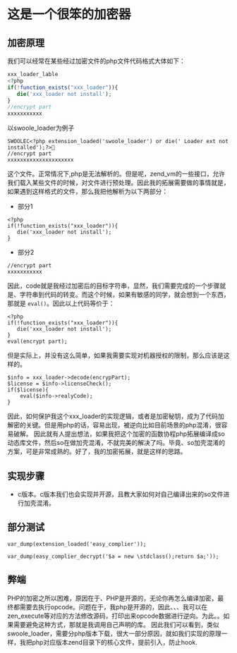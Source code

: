 # 这是一个很笨的加密器
## 加密原理
我们可以经常在某些经过加密文件的php文件代码格式大体如下：
```php
xxx_loader_lable
<?php
if(!function_exists("xxx_loader")){
   die('xxx_loader not install');
}
//encrypt part
xxxxxxxxxxx
```

以swoole_loader为例子
```
SWOOLEC<?php extension_loaded('swoole_loader') or die(' Loader ext not installed');?>
//encrypt part
xxxxxxxxxxxxxxxxxxxxx
```

这个文件。正常情况下,php是无法解析的。但是呢，zend_vm的一些接口，允许我们载入某些文件的时候，对文件进行预处理。因此我的拓展需要做的事情就是，如果遇到这样格式的文件，那么我把他解析为以下两部分：
- 部分1
```
<?php
if(!function_exists("xxx_loader")){
   die('xxx_loader not install');
}
```
- 部分2
```
//encrypt part
xxxxxxxxxxx
```

因此，code就是我经过加密后的目标字符串，显然，我们需要完成的一个步骤就是、字符串到代码的转变。而这个时候，如果有敏感的同学，就会想到一个东西，那就是
```eval()```。因此以上代码等价于：
```
<?php
if(!function_exists("xxx_loader")){
   die('xxx_loader not install');
}
eval(encrypt part);
```

但是实际上，并没有这么简单，如果我需要实现对机器授权的限制，那么应该是这样的。
```
$info = xxx_loader->decode(encrypPart);
$license = $info->licenseCheck();
if($license){
    eval($info->realyCode);
}
```

因此，如何保护我这个xxx_loader的实现逻辑，或者是加密秘钥，成为了代码加解密的关键。但是用php的话，容易出现，被逆向比如目前场景的php混淆，很容易破解。
因此就有人提出想法，如果我把这个加密的函数协程php拓展编译成so动态库文件，然后so在做加壳混淆，不就完美的解决了吗。毕竟、so加壳混淆的方案，可是非常成熟的。好了，我的加密拓展，就是这样的思路。

## 实现步骤
- c版本。c版本我们也会实现并开源，且教大家如何对自己编译出来的so文件进行加壳混淆。

## 部分测试
```
var_dump(extension_loaded('easy_complier'));

var_dump(easy_complier_decrypt('$a = new \stdclass();return $a;'));
```

## 弊端
PHP的加密之所以困难，原因在于、PHP是开源的，无论你再怎么编译加密，最终都需要去执行opcode。问题在于，我php是开源的，因此、、、我可以在zen_execute等对应的方法修改源码，打印出来opcode数据进行逆向。为此。。如果需要避免这种方式，那就是我调用自己声明的库。
因此我们可以看到，类似swoole_loader，需要分php版本下载，很大一部分原因，就如我们实现的原理一样，我把php对应版本zend目录下的核心文件，提前引入，防止hook.